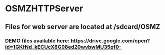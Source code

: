 # OSMZHTTPServer

## Files for web server are located at /sdcard/OSMZ
### DEMO files available here: https://drive.google.com/open?id=1GKfNd_kECUcX8G98ed20wvbwMU35qf0-

